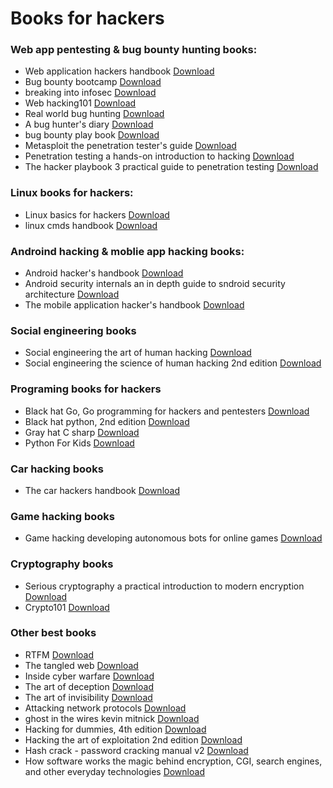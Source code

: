 # Books for hackers

<h3>Web app pentesting & bug bounty hunting books:</h3>

 <ul>
 
  <li>Web application hackers handbook <a href="">Download</a> </li>
  <li>Bug bounty bootcamp <a href="">Download</a> </li>
  <li>breaking into infosec <a href="">Download</a> </li>
  <li>Web hacking101 <a href="">Download</a> </li>
  <li>Real world bug hunting <a href="">Download</a> </li>
  <li>A bug hunter's diary <a href="">Download</a> </li>
  <li>bug bounty play book <a href="">Download</a> </li>
  <li>Metasploit the penetration tester's guide <a href="">Download</a> </li>
  <li>Penetration testing a hands-on introduction to hacking <a href="">Download</a> </li>
  <li>The hacker playbook 3 practical guide to penetration testing <a href="">Download</a> </li>

  
 </ul>
 
 <h3>Linux books for hackers:</h3>
 
 <ul>
 
  <li>Linux basics for hackers <a href="">Download</a> </li>
  <li>linux cmds handbook <a href="">Download</a> </li>
 
 </ul>
 
 
 <h3>Androind hacking & moblie app hacking books:</h3>
 
 <ul>
 
  <li>Android hacker's handbook <a href="">Download</a> </li>
  <li>Android security internals an in depth guide to sndroid security architecture  <a href="">Download</a> </li>
  <li>The mobile application hacker's handbook <a href="">Download</a> </li>
  
 
 </ul>
 
 
 <h3>Social engineering books</h3>
 
 <ul>
 
  <li>Social engineering the art of human hacking <a href="">Download</a> </li>
  <li>Social engineering the science of human hacking 2nd edition <a href="">Download</a> </li>
  
 
 </ul>
 
 
 <h3>Programing books for hackers</h3>
 
 <ul>
 
  <li>Black hat Go, Go programming for hackers and pentesters <a href="">Download</a> </li>
  <li>Black hat python, 2nd edition <a href="">Download</a> </li>
  <li>Gray hat C sharp <a href="">Download</a> </li>
  <li>Python For Kids <a href="">Download</a> </li>
  
 
 </ul>
 
 

 <h3>Car hacking books</h3>
 
 <ul>
  <li>The car hackers handbook <a href="">Download</a> </li>
 </ul>
 
 
 <h3>Game hacking books</h3>
 
 <ul>
 
  <li>Game hacking developing autonomous bots for online games <a href="">Download</a> </li>
  
 </ul>
 
 
 <h3>Cryptography books</h3>
 
 <ul>
 
  <li>Serious cryptography a practical introduction to modern encryption <a href="">Download</a> </li>
  <li>Crypto101 <a href="">Download</a> </li>
 
 </ul>
 
 
 <h3>Other best books  </h3>
 
 <ul>
 
  <li>RTFM <a href="">Download</a> </li>
  <li>The tangled web <a href="">Download</a> </li>
  <li>Inside cyber warfare <a href="">Download</a> </li>
  <li>The art of deception <a href="">Download</a> </li>
  <li>The art of invisibility <a href="">Download</a> </li>
  <li>Attacking network protocols <a href="">Download</a> </li>
  <li>ghost in the wires kevin mitnick <a href="">Download</a> </li>
  <li>Hacking for dummies, 4th edition <a href="">Download</a> </li>
  <li>Hacking the art of exploitation 2nd edition <a href="">Download</a> </li>
  <li>Hash crack - password cracking manual v2 <a href="">Download</a> </li>
  <li>How software works the magic behind encryption, CGI, search engines, and other everyday technologies  <a href="">Download</a> </li>
 
 
 </ul>



 
 
 
 
 
 <!--
  
   <h3>tittle </h3>
 
 <ul>
 
  <li>Book <a href="">Download</a> </li>
  <li>Book <a href="">Download</a> </li>
  <li>Book <a href="">Download</a> </li>
  <li>Book <a href="">Download</a> </li>
  <li>Book <a href="">Download</a> </li>
  <li>Book <a href="">Download</a> </li>
  <li>Book <a href="">Download</a> </li>
  <li>Book <a href="">Download</a> </li>
  <li>Book <a href="">Download</a> </li>
 
 </ul>
  
 -->
 
 
